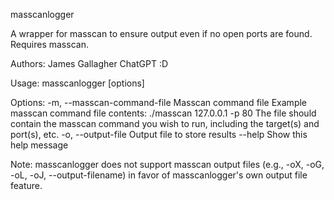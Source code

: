 masscanlogger

A wrapper for masscan to ensure output even if no open ports are found. Requires masscan.

Authors:
James Gallagher
ChatGPT :D

Usage: masscanlogger [options]

Options:
    -m, --masscan-command-file <file>    Masscan command file
                                         Example masscan command file contents: ./masscan 127.0.0.1 -p 80
                                         The file should contain the masscan command you wish to run, including the target(s) and port(s), etc.
    -o, --output-file <file>             Output file to store results
    --help                               Show this help message
    
Note: masscanlogger does not support masscan output files (e.g., -oX, -oG, -oL, -oJ, --output-filename) in favor of masscanlogger's own output file feature.
